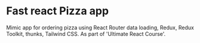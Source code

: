 # Fast react Pizza app

Mimic app for ordering pizza using React Router data loading, Redux, Redux Toolkit, thunks, Tailwind CSS. As part of 'Ultimate React Course'.

